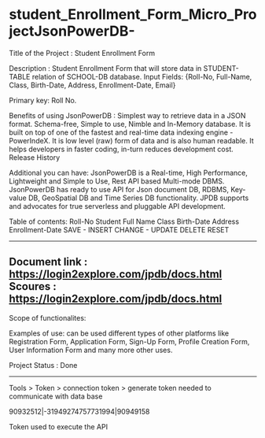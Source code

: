 # student_Enrollment_Form_Micro_ProjectJsonPowerDB-

Title of the Project : Student Enrollment Form

Description : Student Enrollment Form that will store data in STUDENT-TABLE relation of SCHOOL-DB database. Input Fields: {Roll-No, Full-Name, Class, Birth-Date, Address, Enrollment-Date, Email}

Primary key: Roll No.

Benefits of using JsonPowerDB : Simplest way to retrieve data in a JSON format. Schema-free, Simple to use, Nimble and In-Memory database. It is built on top of one of the fastest and real-time data indexing engine - PowerIndeX. It is low level (raw) form of data and is also human readable. It helps developers in faster coding, in-turn reduces development cost. Release History

Additional you can have: JsonPowerDB is a Real-time, High Performance, Lightweight and Simple to Use, Rest API based Multi-mode DBMS. JsonPowerDB has ready to use API for Json document DB, RDBMS, Key-value DB, GeoSpatial DB and Time Series DB functionality. JPDB supports and advocates for true serverless and pluggable API development.

Table of contents: Roll-No Student Full Name Class Birth-Date Address Enrollment-Date SAVE - INSERT CHANGE - UPDATE DELETE RESET

-----------------------------------------------------------------------------
Document link : https://login2explore.com/jpdb/docs.html
Scoures : https://login2explore.com/jpdb/docs.html
-----------------------------------------------------------------------------

Scope of functionalites:

Examples of use: can be used different types of other platforms like 
Registration Form, Application Form, Sign-Up Form, Profile Creation Form, User Information Form and many more other uses.

Project Status : Done

-----------------------------------------------------------------------------
Tools > Token > connection token > generate token needed to communicate with data base 

90932512|-31949274757731994|90949158

Token used to execute the API


